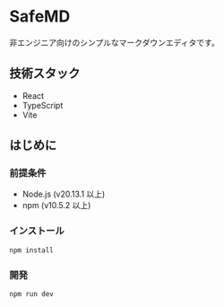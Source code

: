 # SafeMD

非エンジニア向けのシンプルなマークダウンエディタです。

## 技術スタック

- React
- TypeScript
- Vite

## はじめに

### 前提条件

- Node.js (v20.13.1 以上)
- npm (v10.5.2 以上)

### インストール

```bash
npm install
```

### 開発

```bash
npm run dev
```
